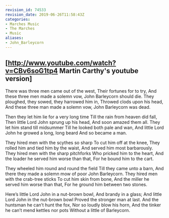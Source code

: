 ```yaml
---
revision_id: 74533
revision_date: 2019-06-26T11:58:43Z
categories:
- Marches Music
- The Marches
- Music
aliases:
- John_Barleycorn
---
```


[http://www.youtube.com/watch?v=CBv6soG1tp4 Martin Carthy's youtube version]
--------

There was three men came out of the west,
Their fortunes for to try,
And these three men made a solemn vow,
John Barleycorn should die.
They ploughed, they sowed, they harrowed him in,
Throwed clods upon his head,
And these three man made a solemn vow,
John Barleycorn was dead.

Then they let him lie for a very long time
Till the rain from heaven did fall,
Then little Lord John sprung up his head,
And soon amazed them all.
They let him stand till midsummer
Till he looked both pale and wan,
And little Lord John he growed a long, long beard
And so became a man.

They hired men with the scythes so sharp
To cut him off at the knee,
They rolled him and tied him by the waist,
And served him most barbarously.
They hired men with the sharp pitchforks
Who pricked him to the heart,
And the loader he served him worse than that,
For he bound him to the cart.

They wheeled him round and round the field
Till they came unto a barn,
And there they made a solemn mow of poor John Barleycorn.
They hired men with the crab-tree sticks
To cut him skin from bone,
And the miller he served him worse than that,
For he ground him between two stones.

Here’s little Lord John in a nut-brown bowl,
And brandy in a glass;
And little Lord John in the nut-brown bowl
Proved the stronger man at last.
And the huntsman he can’t hunt the fox,
Nor so loudly blow his horn,
And the tinker he can’t mend kettles nor pots
Without a little of Barleycorn.




